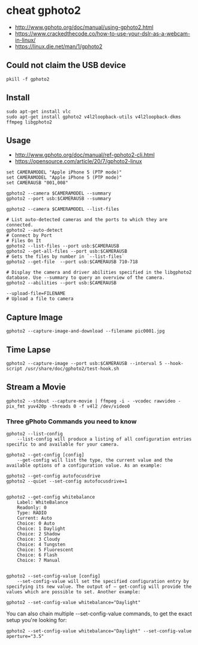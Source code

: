 # cheat gphoto2

- <http://www.gphoto.org/doc/manual/using-gphoto2.html>
- <https://www.crackedthecode.co/how-to-use-your-dslr-as-a-webcam-in-linux/>
- <https://linux.die.net/man/1/gphoto2>

## Could not claim the USB device

```
pkill -f gphoto2
```

## Install

```
sudo apt-get install vlc
sudo apt-get install gphoto2 v4l2loopback-utils v4l2loopback-dkms ffmpeg libgphoto2
```

## Usage

- <http://www.gphoto.org/doc/manual/ref-gphoto2-cli.html>
- <https://opensource.com/article/20/7/gphoto2-linux>

```
set CAMERAMODEL "Apple iPhone 5 (PTP mode)"
set CAMERAMODEL "Apple iPhone 5 (PTP mode)"
set CAMERAUSB "001,008"

gphoto2 --camera $CAMERAMODEL --summary
gphoto2 --port usb:$CAMERAUSB --summary

gphoto2 --camera $CAMERAMODEL --list-files

# List auto-detected cameras and the ports to which they are connected.
gphoto2 --auto-detect
# Connect by Port
# Files On It
gphoto2 --list-files --port usb:$CAMERAUSB
gphoto2 --get-all-files --port usb:$CAMERAUSB
# Gets the files by number in `--list-files`
gphoto2 --get-file  --port usb:$CAMERAUSB 710-718

# Display the camera and driver abilities specified in the libgphoto2 database. Use --summary to query an overview of the camera.
gphoto2 --abilities --port usb:$CAMERAUSB

--upload-file=FILENAME
# Upload a file to camera
```

## Capture Image

```
gphoto2 --capture-image-and-download --filename pic0001.jpg
```

## Time Lapse

```
gphoto2 --capture-image --port usb:$CAMERAUSB --interval 5 --hook-script /usr/share/doc/gphoto2/test-hook.sh
```

## Stream a Movie

```
gphoto2 --stdout --capture-movie | ffmpeg -i - -vcodec rawvideo -pix_fmt yuv420p -threads 0 -f v4l2 /dev/video0
```

### Three gPhoto Commands you need to know

```
gphoto2 --list-config
    --list-config will produce a listing of all configuration entries specific to and available for your camera.

gphoto2 --get-config [config]
    --get-config will list the type, the current value and the available options of a configuration value. As an example:

gphoto2 --get-config autofocusdrive
gphoto2 --quiet --set-config autofocusdrive=1


gphoto2 --get-config whitebalance
    Label: WhiteBalance
    Readonly: 0
    Type: RADIO
    Current: Auto
    Choice: 0 Auto
    Choice: 1 Daylight
    Choice: 2 Shadow
    Choice: 3 Cloudy
    Choice: 4 Tungsten
    Choice: 5 Fluorescent
    Choice: 6 Flash
    Choice: 7 Manual


gphoto2 --set-config-value [config]
    --set-config-value will set the specified configuration entry by specifying its new value. The output of — get-config will provide the values which are possible to set. Another example:

gphoto2 --set-config-value whitebalance="Daylight"
```

You can also chain multiple --set-config-value commands, to get the exact setup you're looking for:

```
gphoto2 --set-config-value whitebalance="Daylight" --set-config-value aperture="3.5"
```
